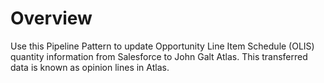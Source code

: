 # Overview

Use this Pipeline Pattern to update Opportunity Line Item Schedule (OLIS) quantity information from Salesforce to John Galt Atlas. This transferred data is known as opinion lines in Atlas.



